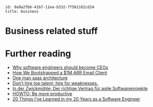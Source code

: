 ```
id: 9a9a2fb6-41b7-11ea-b332-7f561162cd24
title: business 
```

# Business related stuff

# Further reading

* [Why software engineers should become CEOs][1]
* [How We Bootstrapped a $1M ARR Email Client][2]
* [One man saas architecture][3]
* [Don’t hire top talent; hire for weaknesses.][4]
* [In der Zwickmühle: Der richtige Vertrag für agile Softwareprojekte][5]
* [HOWTO: Be more productive][6]
* [20 Things I’ve Learned in my 20 Years as a Software Engineer][7]


[1]: https://www.tlt21.com/why-software-engineers-should-become-ceos/
[2]: https://missiveapp.com/blog/how-we-built-1m-arr-email-client
[3]: https://anthonynsimon.com/blog/one-man-saas-architecture/
[4]: https://benjiweber.co.uk/blog/2021/04/10/dont-hire-top-talent-hire-for-weaknesses/
[5]: https://www.heise.de/news/In-der-Zwickmuehle-Der-richtige-Vertrag-fuer-agile-Softwareprojekte-6058394.html
[6]: http://www.aaronsw.com/weblog/productivity
[7]: https://www.simplethread.com/20-things-ive-learned-in-my-20-years-as-a-software-engineer/
